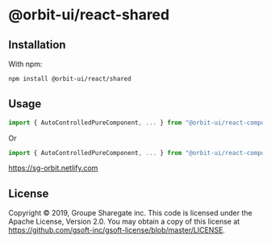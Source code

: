 # @orbit-ui/react-shared

## Installation

With npm:

```bash
npm install @orbit-ui/react/shared
```

## Usage

```javascript
import { AutoControlledPureComponent, ... } from "@orbit-ui/react-components-shared";
```

Or

```javascript
import { AutoControlledPureComponent, ... } from "@orbit-ui/react-components";
```

https://sg-orbit.netlify.com

## License

Copyright © 2019, Groupe Sharegate inc. This code is licensed under the Apache License, Version 2.0. You may obtain a copy of this license at https://github.com/gsoft-inc/gsoft-license/blob/master/LICENSE.

